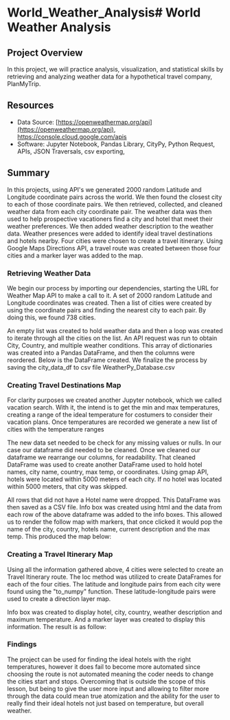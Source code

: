 # World_Weather_Analysis# World Weather Analysis
## Project Overview
In this project, we will practice analysis, visualization, and statistical skills by retrieving and analyzing weather data for a hypothetical travel company, PlanMyTrip. 

## Resources
- Data Source: [https://openweathermap.org/api](https://openweathermap.org/api), https://console.cloud.google.com/apis 
- Software: Jupyter Notebook, Pandas Library, CityPy, Python Request, APIs, JSON Traversals, csv exporting, 

## Summary
In this projects, using API's we generated 2000 random Latitude and Longitude coordinate pairs across the world. We then found the closest city to each of those coordinate pairs. We then retrieved, collected, and cleaned weather data from each city coordinate pair. The weather data was then used to help prospective vacationers find a city and hotel that meet their weather preferences. 
We then added weather description to the weather data. Weather presences were added to identify ideal travel destinations and hotels nearby. Four cities were chosen to create a travel itinerary. Using Google Maps Directions API, a travel route was created between those four cities and a marker layer was added to the map. 

### Retrieving Weather Data
We begin our process by importing our dependencies, starting the URL for Weather Map API to make a call to it. A set of 2000 random Latitude and Longitude coordinates was created. Then a list of cities were created by using the coordinate pairs and finding the nearest city to each pair. By doing this, we found 738 cities. 
 
An empty list was created to hold weather data and then a loop was created to iterate through all the cities on the list. An API request was run to obtain City, Country, and multiple weather conditions. 
This array of dictionaries was created into a Pandas DataFrame, and then the columns were reordered. Below is the DataFrame created. We finalize the process by saving the city_data_df to csv file WeatherPy_Database.csv
 
### Creating Travel Destinations Map
For clarity purposes we created another Jupyter notebook, which we called vacation search. With it, the intend is to get the min and max temperatures, creating a range of the ideal temperature for costumers to consider their vacation plans. Once temperatures are recorded we generate a new list of cities with the temperature ranges
 
The new data set needed to be check for any missing values or nulls. In our case our dataframe did needed to be cleaned. Once we cleaned our dataframe we rearrange our columns, for readability. That cleaned DataFrame was used to create another DataFrame used to hold hotel names, city name, country, max temp, or coordinates. Using gmap API, hotels were located within 5000 meters of each city. If no hotel was located within 5000 meters, that city was skipped.
 
All rows that did not have a Hotel name were dropped. This DataFrame was then saved as a CSV file. Info box was created using html and the data from each row of the above dataframe was added to the info boxes. This allowed us to render the follow map with markers, that once clicked it would pop the name of the city, country, hotels name, current description and the max temp.
This produced the map below: 
 
### Creating a Travel Itinerary Map
Using all the information gathered above, 4 cities were selected to create an Travel Itinerary route. The loc method was utilized to create DataFrames for each of the four cities. The latitude and longitude pairs from each city were found using the "to_numpy" function. These latitude-longitude pairs were used to create a direction layer map. 
 
Info box was created to display hotel, city, country, weather description and maximum temperature. And a marker layer was created to display this information.  The result is as follow:
 

### Findings	
The project can be used for finding the ideal hotels with the right temperatures, however it does fail to become more automated since choosing the route is not automated meaning the coder needs to change the cities start and stops. Overcoming that is outside the scope of this lesson, but being to give the user more input and allowing to filter more through the data could mean true atomization and the ability for the user to really find their ideal hotels not just based on temperature, but overall weather. 

